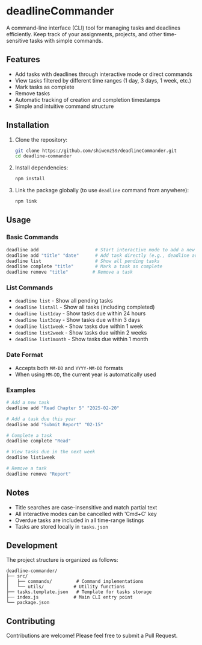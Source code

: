 # deadlineCommander

A command-line interface (CLI) tool for managing tasks and deadlines efficiently. Keep track of your assignments, projects, and other time-sensitive tasks with simple commands.

## Features

- Add tasks with deadlines through interactive mode or direct commands
- View tasks filtered by different time ranges (1 day, 3 days, 1 week, etc.)
- Mark tasks as complete
- Remove tasks
- Automatic tracking of creation and completion timestamps
- Simple and intuitive command structure

## Installation

1. Clone the repository:
   ```bash
   git clone https://github.com/shiwenz59/deadlineCommander.git
   cd deadline-commander
   ```

2. Install dependencies:
   ```bash
   npm install
   ```

3. Link the package globally (to use `deadline` command from anywhere):
   ```bash
   npm link
   ```

## Usage

### Basic Commands

```bash
deadline add                     # Start interactive mode to add a new task
deadline add "title" "date"      # Add task directly (e.g., deadline add "Math HW" "02-15")
deadline list                    # Show all pending tasks
deadline complete "title"        # Mark a task as complete
deadline remove "title"         # Remove a task
```

### List Commands

- `deadline list` - Show all pending tasks
- `deadline listall` - Show all tasks (including completed)
- `deadline list1day` - Show tasks due within 24 hours
- `deadline list3day` - Show tasks due within 3 days
- `deadline list1week` - Show tasks due within 1 week
- `deadline list2week` - Show tasks due within 2 weeks
- `deadline list1month` - Show tasks due within 1 month

### Date Format

- Accepts both `MM-DD` and `YYYY-MM-DD` formats
- When using `MM-DD`, the current year is automatically used

### Examples

```bash
# Add a new task
deadline add "Read Chapter 5" "2025-02-20"

# Add a task due this year
deadline add "Submit Report" "02-15"

# Complete a task
deadline complete "Read"

# View tasks due in the next week
deadline list1week

# Remove a task
deadline remove "Report"
```

## Notes

- Title searches are case-insensitive and match partial text
- All interactive modes can be cancelled with 'Cmd+C' key
- Overdue tasks are included in all time-range listings
- Tasks are stored locally in `tasks.json`

## Development

The project structure is organized as follows:
```
deadline-commander/
├── src/
│   ├── commands/         # Command implementations
│   └── utils/           # Utility functions
├── tasks.template.json   # Template for tasks storage
├── index.js             # Main CLI entry point
└── package.json
```

## Contributing

Contributions are welcome! Please feel free to submit a Pull Request.
```